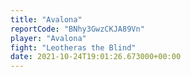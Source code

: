 ```yaml
---
title: "Avalona"
reportCode: "BNhy3GwzCKJA89Vn"
player: "Avalona"
fight: "Leotheras the Blind"
date: 2021-10-24T19:01:26.673000+00:00
---
```

